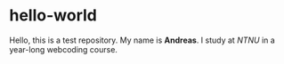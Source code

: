 # hello-world
Hello, this is a test repository.
My name is **Andreas**. I study at _NTNU_ in a year-long webcoding course.
